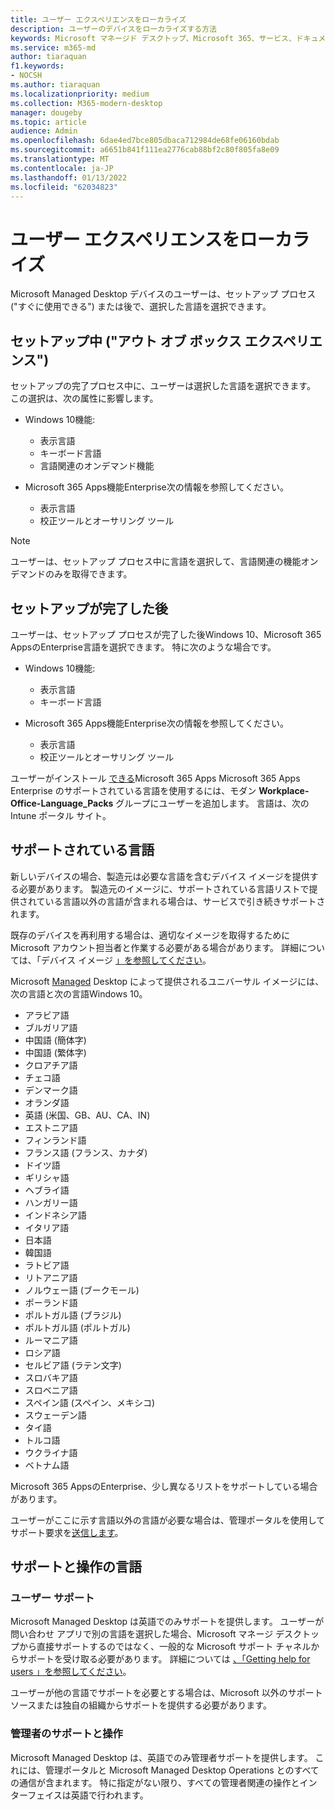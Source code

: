 ```yaml
---
title: ユーザー エクスペリエンスをローカライズ
description: ユーザーのデバイスをローカライズする方法
keywords: Microsoft マネージド デスクトップ、Microsoft 365、サービス、ドキュメント
ms.service: m365-md
author: tiaraquan
f1.keywords:
- NOCSH
ms.author: tiaraquan
ms.localizationpriority: medium
ms.collection: M365-modern-desktop
manager: dougeby
ms.topic: article
audience: Admin
ms.openlocfilehash: 6dae4ed7bce805dbaca712984de68fe06160bdab
ms.sourcegitcommit: a6651b841f111ea2776cab88bf2c80f805fa8e09
ms.translationtype: MT
ms.contentlocale: ja-JP
ms.lasthandoff: 01/13/2022
ms.locfileid: "62034823"
---
```

# <a name="localize-the-user-experience"></a>ユーザー エクスペリエンスをローカライズ

Microsoft Managed Desktop デバイスのユーザーは、セットアップ プロセス ("すぐに使用できる") または後で、選択した言語を選択できます。

## <a name="during-setup-the-out-of-box-experience"></a>セットアップ中 ("アウト オブ ボックス エクスペリエンス")

セットアップの完了プロセス中に、ユーザーは選択した言語を選択できます。 この選択は、次の属性に影響します。

- Windows 10機能:
    - 表示言語
    - キーボード言語
    - 言語関連のオンデマンド機能

- Microsoft 365 Apps機能Enterprise次の情報を参照してください。
    - 表示言語
    - 校正ツールとオーサリング ツール

> [!NOTE]
> ユーザーは、セットアップ プロセス中に言語を選択して、言語関連の機能オンデマンドのみを取得できます。

## <a name="after-completing-setup"></a>セットアップが完了した後

ユーザーは、セットアップ プロセスが完了した後Windows 10、Microsoft 365 AppsのEnterprise言語を選択できます。 特に次のような場合です。

- Windows 10機能:
    - 表示言語
    - キーボード言語

- Microsoft 365 Apps機能Enterprise次の情報を参照してください。
    - 表示言語
    - 校正ツールとオーサリング ツール

ユーザーがインストール [できる](#supported-languages)Microsoft 365 Apps Microsoft 365 Apps Enterprise のサポートされている言語を使用するには、モダン **Workplace-Office-Language_Packs** グループにユーザーを追加します。 言語は、次のIntune ポータル サイト。


## <a name="supported-languages"></a>サポートされている言語

新しいデバイスの場合、製造元は必要な言語を含むデバイス イメージを提供する必要があります。 製造元のイメージに、サポートされている言語リストで提供されている言語以外の言語が含まれる場合は、サービスで引き続きサポートされます。

既存のデバイスを再利用する場合は、適切なイメージを取得するために Microsoft アカウント担当者と作業する必要がある場合があります。 詳細については、「デバイス イメージ [」を参照してください](../service-description/device-images.md)。

Microsoft [Managed](../service-description/device-images.md#universal-image) Desktop によって提供されるユニバーサル イメージには、次の言語と次の言語Windows 10。

- アラビア語
- ブルガリア語
- 中国語 (簡体字)
- 中国語 (繁体字)
- クロアチア語
- チェコ語
- デンマーク語  
- オランダ語  
- 英語 (米国、GB、AU、CA、IN)
- エストニア語
- フィンランド語 
- フランス語 (フランス、カナダ)
- ドイツ語
- ギリシャ語
- ヘブライ語
- ハンガリー語
- インドネシア語
- イタリア語
- 日本語
- 韓国語
- ラトビア語
- リトアニア語
- ノルウェー語 (ブークモール)
- ポーランド語
- ポルトガル語 (ブラジル)
- ポルトガル語 (ポルトガル)
- ルーマニア語
- ロシア語 
- セルビア語 (ラテン文字)
- スロバキア語
- スロベニア語
- スペイン語 (スペイン、メキシコ)
- スウェーデン語
- タイ語
- トルコ語
- ウクライナ語
- ベトナム語

Microsoft 365 AppsのEnterprise、少し異なるリストをサポートしている場合があります。

ユーザーがここに示す言語以外の言語が必要な場合は、管理ポータル[](../working-with-managed-desktop/admin-support.md)を使用してサポート要求を[送信します](access-admin-portal.md)。

## <a name="languages-for-support-and-operations"></a>サポートと操作の言語

### <a name="user-support"></a>ユーザー サポート
Microsoft Managed Desktop は英語でのみサポートを提供します。 ユーザーが 問い合わせ アプリで別の言語を選択した場合、Microsoft マネージ デスクトップから直接サポートするのではなく、一般的な Microsoft サポート チャネルからサポートを受け取る必要があります。 詳細については [、「Getting help for users 」を参照してください](../working-with-managed-desktop/end-user-support.md)。

ユーザーが他の言語でサポートを必要とする場合は、Microsoft 以外のサポート ソースまたは独自の組織からサポートを提供する必要があります。

### <a name="admin-support-and-operations"></a>管理者のサポートと操作
Microsoft Managed Desktop は、英語でのみ管理者サポートを提供します。 これには、管理ポータルと Microsoft Managed Desktop Operations とのすべての通信が含まれます。 特に指定がない限り、すべての管理者関連の操作とインターフェイスは英語で行われます。



